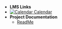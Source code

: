 - **LMS Links**
- [![Calendar](https://icongr.am/fontawesome/calendar.svg?size=16&color=808080) Calendar](https://canvas.sfu.ca/calendar)
- **Project Documentation**
  - [ReadMe](https://github.com/hibbitts-design/docsify-open-multicourse-starter-kit/blob/main/README.md)
